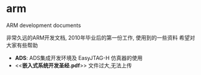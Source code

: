 # arm
ARM development documents

非常久远的ARM开发文档, 2010年毕业后的第一份工作, 使用到的一些资料
希望对大家有些帮助

* **ADS**: ADS集成开发环境及 EasyJTAG-H 仿真器的使用
* <<**嵌入式系统开发圣经.pdf**>> 文件过大,无法上传

